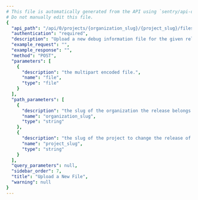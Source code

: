 ```yaml
---
# This file is automatically generated from the API using `sentry/api-docs/generator.py.`
# Do not manually edit this file.
{
  "api_path": "/api/0/projects/{organization_slug}/{project_slug}/files/dsyms/", 
  "authentication": "required", 
  "description": "Upload a new debug information file for the given release.\n\nUnlike other API requests, files must be uploaded using the\ntraditional multipart/form-data content-type.\n\nThe file uploaded is a zip archive of a Apple .dSYM folder which\ncontains the individual debug images.  Uploading through this endpoint\nwill create different files for the contained images.", 
  "example_request": "", 
  "example_response": "", 
  "method": "POST", 
  "parameters": [
    {
      "description": "the multipart encoded file.", 
      "name": "file", 
      "type": "file"
    }
  ], 
  "path_parameters": [
    {
      "description": "the slug of the organization the release belongs to.", 
      "name": "organization_slug", 
      "type": "string"
    }, 
    {
      "description": "the slug of the project to change the release of.", 
      "name": "project_slug", 
      "type": "string"
    }
  ], 
  "query_parameters": null, 
  "sidebar_order": 7, 
  "title": "Upload a New File", 
  "warning": null
}
---
```

